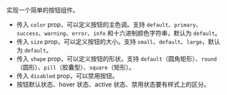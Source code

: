 实现一个简单的按钮组件。

- 传入 `color` prop，可以定义按钮的主色调。支持 `default`、`primary`、`success`、`warning`、`error`、`info` 和十六进制颜色字符串，默认为 `default`。
- 传入 `size` prop，可以定义按钮的大小。支持 `small`、`default`、`large`，默认为 `default`。
- 传入 `shape` prop，可以定义按钮的形状。支持 `default`（圆角矩形）、`round`（圆形）、`pill`（胶囊型）、`square`（矩形）。
- 传入 `disabled` prop，可以禁用按钮。
- 按钮默认状态、hover 状态、active 状态、禁用状态要有样式上的区分。
